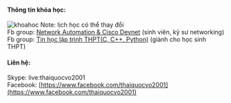 #### Thông tin khóa học:
![khoahoc](https://scontent.fsgn2-4.fna.fbcdn.net/v/t1.0-9/121090748_1074593786332337_6090221007796146419_o.jpg?_nc_cat=109&_nc_sid=825194&_nc_ohc=dePKev3HUYIAX85yXE2&_nc_ht=scontent.fsgn2-4.fna&oh=dd981e5b14e38b3b9a02a5bb1d484356&oe=5FA76ABD)
Note: lịch học có thể thay đổi       
Fb group: [Network Automation & Cisco Devnet](https://www.facebook.com/groups/networkautomation2001/) (sinh viên, kỹ sư networking)        
Fb group: [Tin học lập trình THPT(C, C++, Python)](https://www.facebook.com/groups/2327984310681255/) (giành cho học sinh THPT)

#### Liên hệ:  
Skype: live:thaiquocvo2001  
Facebook: [https://www.facebook.com/thaiquocvo2001](https://www.facebook.com/thaiquocvo2001)
